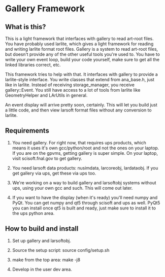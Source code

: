 # Gallery Framework


## What is this?


This is a light framework that interfaces with gallery to read art-root files.  You have probably used larlite, which gives a light framework for reading and writing larlite format root files.  Gallery is a system to read art-root files, but doesn't provide any of the other useful tools you're used to.  You have to write your own event loop, build your code yourself, make sure to get all the linked libraries correct, etc.

This framework tries to help with that.  It interfaces with gallery to provide a larlite-style interface.  You write classes that extend from ana_base.h, just like in larlite.  Instead of receiving storage_manager, you receive gallery::Event.  You still have access to a lot of tools from larlite like GeometryHelper and LArUtils in general.

An event display will arrive pretty soon, certainly.  This will let you build just a little code, and then view larsoft format files without any conversion to larlite.


## Requirements


1) You need gallery.  For right now, that requires ups products, which means it uses it's own gcc/python/root and not the ones on your laptop.  If you are on the gpvms, getting gallery is super simple.  On your laptop, visit scisoft.fnal.gov to get gallery.

2) You need larsoft data products: nusimdata, larcoreobj, lardataobj.  If you get gallery via ups, get these via ups too.

3) We're working on a way to build gallery and larsoftobj systems without ups, using your own gcc and such.  This will come out later.

4) If you want to have the display (when it's ready) you'll need numpy and PyQt.  You can get numpy and qt5 through scisoft and ups as well.  PyQt5 you can install once qt5 is built and ready, just make sure to install it to the ups python area.



## How to build and install


1) Set up gallery and larsoftobj.

2) Source the setup script: source config/setup.sh

3) make from the top area: make -j8

4) Develop in the user dev area.
